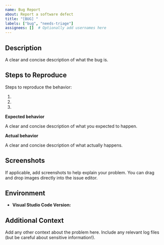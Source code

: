 ```yaml
---
name: Bug Report
about: Report a software defect
title: "[BUG] "
labels: ["bug", "needs-triage"]
assignees: []  # Optionally add usernames here
---
```


## Description

A clear and concise description of what the bug is.

## Steps to Reproduce

Steps to reproduce the behavior:

1.
2.
3.

**Expected behavior**

A clear and concise description of what you expected to happen.

**Actual behavior**

A clear and concise description of what actually happens.

## Screenshots

If applicable, add screenshots to help explain your problem.  You can drag and drop images directly into the issue editor.

## Environment

*   **Visual Studio Code Version:**

## Additional Context

Add any other context about the problem here.  Include any relevant log files (but be careful about sensitive information!).